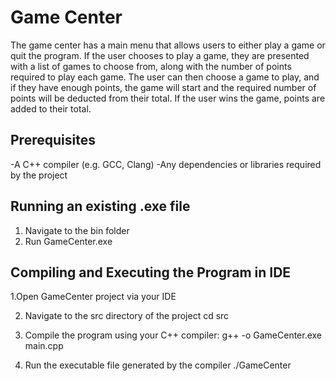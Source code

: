 
# Game Center

The game center has a main menu that allows users to either play a game or quit the program. If the user chooses to play a game, they are presented with a list of games to choose from, along with the number of points required to play each game. The user can then choose a game to play, and if they have enough points, the game will start and the required number of points will be deducted from their total. If the user wins the game, points are added to their total.

## Prerequisites
-A C++ compiler (e.g. GCC, Clang)
-Any dependencies or libraries required by the project

## Running an existing .exe file

1. Navigate to the bin folder
2. Run GameCenter.exe

## Compiling and Executing the Program in IDE
1.Open GameCenter project via your IDE 

2. Navigate to the src directory of the project 
cd src

3. Compile the program using your C++ compiler:
 g++ -o GameCenter.exe main.cpp
 
4. Run the executable file generated by the compiler
 ./GameCenter
